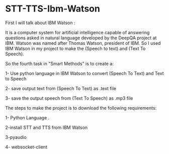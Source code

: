 # STT-TTS-Ibm-Watson

First I will talk about IBM Watson :

It is a computer system for artificial intelligence capable of answering questions asked in natural language developed by the DeepQA project at IBM. Watson was named after Thomas Watson, president of IBM. So I used IBM Watson in my project to make the (Speech to text) and (Text To Speech).

So the fourth task in "Smart Methods" is to create a: 

1- Use python language in IBM Watson to convert (Speech To Text) and Text to Speech 


2- save output text from (Speech To Text)  as .text file 


3- save the output speech from (Text To Speech) as .mp3 file 



The steps to make the project is to download the following requirements: 

1- Python Language . 


2-install STT and TTS from IBM Watson 


3-pyaudio


4- websocket-client

